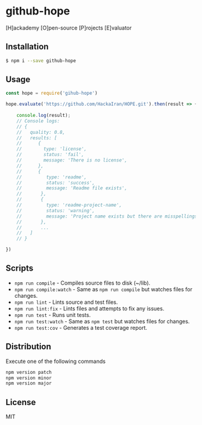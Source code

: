 # github-hope
[H]ackademy [O]pen-source [P]rojects [E]valuator

## Installation
```bash
$ npm i --save github-hope
```

## Usage
```javascript
const hope = require('gihub-hope')

hope.evaluate('https://github.com/HackaIran/HOPE.git').then(result => {
    
    console.log(result);
    // Console logs:
    // {
    //   quality: 0.8,
    //   results: [
    //      {
    //        type: 'license',
    //        status: 'fail',
    //        message: 'There is no license',
    //      },
    //      {
    //         type: 'readme',
    //         status: 'success',
    //         message: 'Readme file exists',
    //       },
    //       {
    //         type: 'readme-project-name',
    //         status: 'warning',
    //         message: 'Project name exists but there are misspellings',
    //       },
    //       ...
    //   ]
    // }

})
```

## Scripts
* `npm run compile` - Compiles source files to disk (~/lib).
* `npm run compile:watch` - Same as `npm run compile` but watches files for changes.
* `npm run lint` - Lints source and test files.
* `npm run lint:fix` - Lints files and attempts to fix any issues.
* `npm run test` - Runs unit tests.
* `npm run test:watch` - Same as `npm test` but watches files for changes.
* `npm run test:cov` - Generates a test coverage report.

## Distribution
Execute one of the following commands
```bash
npm version patch
npm version minor
npm version major
```
## License
MIT
